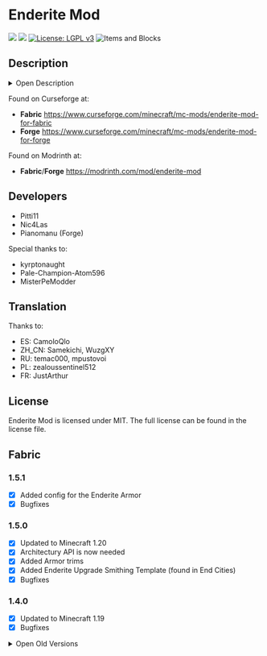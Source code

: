 # Enderite Mod

[![](http://cf.way2muchnoise.eu/versions/399221.svg)](https://www.curseforge.com/minecraft/mc-mods/enderite-mod-for-fabric) [![](http://cf.way2muchnoise.eu/short_399221_⭳.svg)](https://www.curseforge.com/minecraft/mc-mods/enderite-mod-for-forge/files) [![License: LGPL v3](https://img.shields.io/badge/License-MIT-darkred.svg?&style=flat-square)](https://opensource.org/licenses/MIT)
![Items and Blocks](https://i.imgur.com/55CfkBm.png)

## Description

<details>
  <summary>Open Description</summary>
  
  The Enderite Mod adds new armor and tools, which are successors of Netherite tools.
Enderite ore can be found in the End and needs to be blown up before it can be mined.
You can smelt the ore in a blast furnace to get scraps, which can be craft with diamonds to Enderite Ingots (similar to Netherite).
With these ingots you can craft Enderite tools and blocks, which all have the void floating ability.

### Void floating ability

- no gravity
- they avoid the void (y<0) and float above it, even after a player fell out of the world
- fireproof (like netherite)

### Special items/blocks

- **Enderite Ore**: can only be mined after it was cracked through an explosion (heights 12-48 in the End)
- **Enderite Shulker Box**: safer alternative to normal shulker box (survives the void and is fireproof)
- **Enderite Respawn Anchor**: allows respawns in the End (charged with ender pearls)
- **Enderite Sword**: Can be charged with ender pearls in the smithing table, lets you teleport with sneak + right click if charged
- **Enderite Helmet**: prevents Enderman from getting aggressive towards you when looking at them
- **Enderite Elytra Chestplate**: Enderite Chestplate fused with the Elytra, provides armor and Eyltra flight
- **Enderite Bow/Crossbow**: Are able to shoot Enderman

</details>

Found on Curseforge at:

- **Fabric** https://www.curseforge.com/minecraft/mc-mods/enderite-mod-for-fabric
- **Forge** https://www.curseforge.com/minecraft/mc-mods/enderite-mod-for-forge

Found on Modrinth at:

- **Fabric**/**Forge** https://modrinth.com/mod/enderite-mod

## Developers

- Pitti11
- Nic4Las
- Pianomanu (Forge)

Special thanks to:
- kyrptonaught
- Pale-Champion-Atom596
- MisterPeModder

## Translation

Thanks to:
- ES: CamoloQlo
- ZH_CN: Samekichi, WuzgXY
- RU: temac000, mpustovoi
- PL: zealoussentinel512
- FR: JustArthur

## License

Enderite Mod is licensed under MIT. The full license can be found in the license file.

## Fabric

### 1.5.1

- [x] Added config for the Enderite Armor
- [x] Bugfixes

### 1.5.0

- [x] Updated to Minecraft 1.20
- [x] Architectury API is now needed
- [x] Added Armor trims
- [x] Added Enderite Upgrade Smithing Template (found in End Cities)
- [x] Bugfixes

### 1.4.0

- [x] Updated to Minecraft 1.19
- [x] Bugfixes

<details>
  <summary>Open Old Versions</summary>

  ### 1.3.0

  - [x] Updated to Minecraft 1.18.1
  - [x] Bugfixes

  ### 1.2.0

- [x] Enderite Bow/Crossbow have ability to shoot enderman
- [x] Config
- [x] ?Enderite Shears?
- [x] Compatability with Shulker Box

### 1.1.0

- [x] Enderite Bow/Crossbow
- [x] Enderite Shield
- [x] Void floating enchantment
- [x] Enderite Horse Armor compatibility with Netherite Horse Armor mod

### 1.0.0

- [x] Enderite Sword show charge status

### 0.9.5

- [x] Enderite Elytra Armor

### 0.9.0

- [x] Enderite Shulker Box

### 0.8.0

- [x] Enderite Respawn Anchor
- [x] Enderite Sword teleport and charging abilities

### 0.7.0

- [x] Enderite Ingot/Block
- [x] Enderite Ore/Cracked Enderite Ore
- [x] Enderite Tools
- [x] Enderite Armor
</details>
